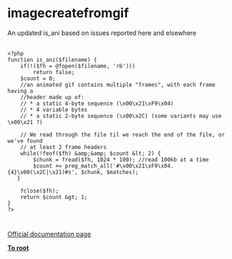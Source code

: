 # imagecreatefromgif



An updated is_ani based on issues reported here and elsewhere<br><br>

```
<?php
function is_ani($filename) {
    if(!($fh = @fopen($filename, 'rb')))
        return false;
    $count = 0;
    //an animated gif contains multiple "frames", with each frame having a 
    //header made up of:
    // * a static 4-byte sequence (\x00\x21\xF9\x04)
    // * 4 variable bytes
    // * a static 2-byte sequence (\x00\x2C) (some variants may use \x00\x21 ?)
    
    // We read through the file til we reach the end of the file, or we've found 
    // at least 2 frame headers
    while(!feof($fh) &amp;&amp; $count &lt; 2) {
        $chunk = fread($fh, 1024 * 100); //read 100kb at a time
        $count += preg_match_all('#\x00\x21\xF9\x04.{4}\x00(\x2C|\x21)#s', $chunk, $matches);
   }
    
    fclose($fh);
    return $count &gt; 1;
}
?>
```
  

#

[Official documentation page](https://www.php.net/manual/en/function.imagecreatefromgif.php)

**[To root](/README.md)**
